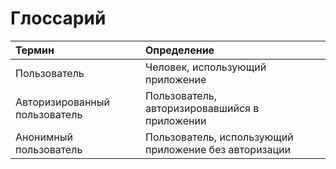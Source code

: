 # Глоссарий

| Термин | Определение |
|:--|:--|
| Пользователь | Человек, использующий приложение |
| Авторизированный пользователь | Пользователь, авторизировавшийся в приложении |
| Анонимный пользователь | Пользователь, использующий приложение без авторизации |
